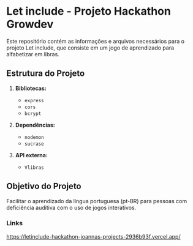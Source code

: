 # Let include - Projeto Hackathon Growdev

Este repositório contém as informações e arquivos necessários para o projeto Let include, que consiste em um jogo de aprendizado para alfabetizar em libras.

## Estrutura do Projeto

1. **Bibliotecas:**
    - `express`
    - `cors`
    - `bcrypt`

2. **Dependências:**
    - `nodemon`
    - `sucrase`

3. **API externa:**
    - `Vlibras`


## Objetivo do Projeto
Facilitar o aprendizado da língua portuguesa (pt-BR) para pessoas com deficiência auditiva com o uso de jogos interativos.

### Links
https://letinclude-hackathon-joannas-projects-2936b93f.vercel.app/  
